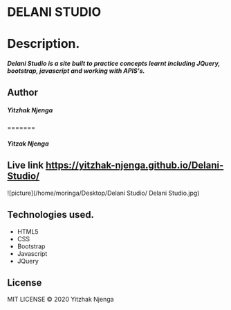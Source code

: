 # DELANI STUDIO




# Description.
##### Delani Studio is a site built to practice concepts learnt including JQuery, bootstrap, javascript and working with APIS's.

## Author

##### Yitzhak Njenga





=======
##### Yitzak Njenga


## Live link https://yitzhak-njenga.github.io/Delani-Studio/

![picture](/home/moringa/Desktop/Delani Studio/ Delani Studio.jpg)


## Technologies used.
* HTML5
* CSS
* Bootstrap
* Javascript
* JQuery



## License

MIT LICENSE © 2020 Yitzhak Njenga



